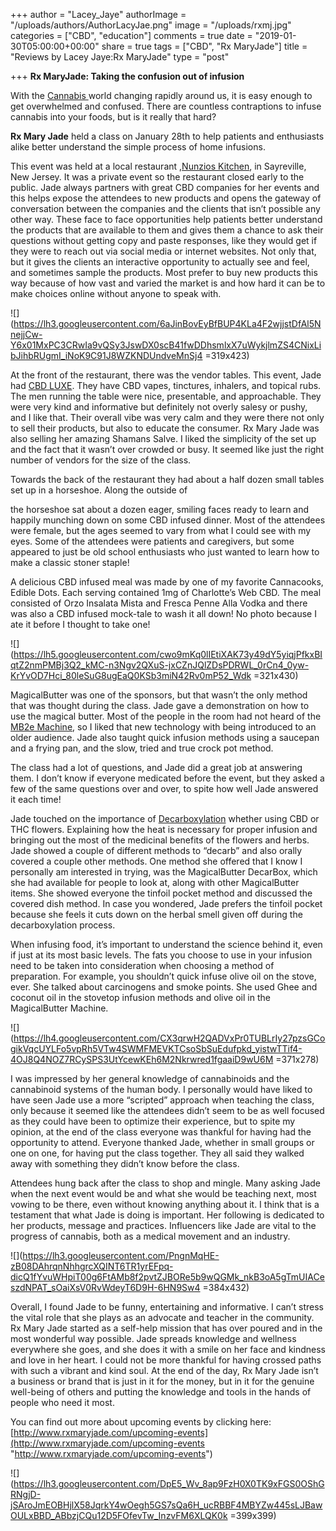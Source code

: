 +++
author = "Lacey_Jaye"
authorImage = "/uploads/authors/AuthorLacyJae.png"
image = "/uploads/rxmj.jpg"
categories = ["CBD", "education"]
comments = true
date = "2019-01-30T05:00:00+00:00"
share = true
tags = ["CBD", "Rx MaryJade"]
title = "Reviews by Lacey Jaye:Rx MaryJade"
type = "post"

+++
**Rx MaryJade: Taking the confusion out of infusion**

With the [Cannabis ](https://en.wikipedia.org/wiki/Cannabis)world changing rapidly around us, it is easy enough to get overwhelmed and confused. There are countless contraptions to infuse cannabis into your foods, but is it really that hard?

**Rx Mary Jade** held a class on January 28th to help patients and enthusiasts alike better understand the simple process of home infusions.

This event was held at a local restaurant ,[Nunzios Kitchen](http://www.nunzioskitchen.com/), in Sayreville, New Jersey. It was a private event so the restaurant closed early to the public. Jade always partners with great CBD companies for her events and this helps expose the attendees to new products and opens the gateway of conversation between the companies and the clients that isn’t possible any other way. These face to face opportunities help patients better understand the products that are available to them and gives them a chance to ask their questions without getting copy and paste responses, like they would get if they were to reach out via social media or internet websites. Not only that, but it gives the clients an interactive opportunity to actually see and feel, and sometimes sample the products. Most prefer to buy new products this way because of how vast and varied the market is and how hard it can be to make choices online without anyone to speak with.

  
![](https://lh3.googleusercontent.com/6aJinBovEyBfBUP4KLa4F2wjjstDfAl5NnejjCw-Y6x01MxPC3CRwIa9vQSy3JswDX0scB41fwDDhsmlxX7uWykjlmZS4CNixLibJihbRUgmI_iNoK9C91J8WZKNDUndveMnSj4 =319x423)

At the front of the restaurant, there was the vendor tables. This event, Jade had [CBD LUXE](https://cbdluxe.com/). They have CBD vapes, tinctures, inhalers, and topical rubs. The men running the table were nice, presentable, and approachable. They were very kind and informative but definitely not overly salesy or pushy, and I like that. Their overall vibe was very calm and they were there not only to sell their products, but also to educate the consumer. Rx Mary Jade was also selling her amazing Shamans Salve. I liked the simplicity of the set up and the fact that it wasn’t over crowded or busy. It seemed like just the right number of vendors for the size of the class.

Towards the back of the restaurant they had about a half dozen small tables set up in a horseshoe. Along the outside of

the horseshoe sat about a dozen eager, smiling faces ready to learn and happily munching down on some CBD infused dinner. Most of the attendees were female, but the ages seemed to vary from what I could see with my eyes. Some of the attendees were patients and caregivers, but some appeared to just be old school enthusiasts who just wanted to learn how to make a classic stoner staple!

A delicious CBD infused meal was made by one of my favorite Cannacooks, Edible Dots. Each serving contained 1mg of Charlotte’s Web CBD. The meal consisted of Orzo Insalata Mista and Fresca Penne Alla Vodka and there was also a CBD infused mock-tale to wash it all down! No photo because I ate it before I thought to take one!

  
![](https://lh5.googleusercontent.com/cwo9mKq0lIEtiXAK73y49dY5yiqjPfkxBIqtZ2nmPMBj3Q2_kMC-n3Ngv2QXuS-jxCZnJQlZDsPDRWL_0rCn4_0yw-KrYvOD7Hci_80leSuG8ugEaQ0KSb3miN42Rv0mP52_Wdk =321x430)

MagicalButter was one of the sponsors, but that wasn’t the only method that was thought during the class. Jade gave a demonstration on how to use the magical butter. Most of the people in the room had not heard of the [MB2e Machine](https://store.magicalbutter.com/magicalbutter.html), so I liked that new technology with being introduced to an older audience. Jade also taught quick infusion methods using a saucepan and a frying pan, and the slow, tried and true crock pot method.

The class had a lot of questions, and Jade did a great job at answering them. I don’t know if everyone medicated before the event, but they asked a few of the same questions over and over, to spite how well Jade answered it each time!

Jade touched on the importance of [Decarboxylation](https://magicalbutter.com/recipe/decarboxylation) whether using CBD or THC flowers. Explaining how the heat is necessary for proper infusion and bringing out the most of the medicinal benefits of the flowers and herbs. Jade showed a couple of different methods to “decarb” and also orally covered a couple other methods. One method she offered that I know I personally am interested in trying, was the MagicalButter DecarBox, which she had available for people to look at, along with other MagicalButter items. She showed everyone the tinfoil pocket method and discussed the covered dish method. In case you wondered, Jade prefers the tinfoil pocket because she feels it cuts down on the herbal smell given off during the decarboxylation process.

When infusing food, it’s important to understand the science behind it, even if just at its most basic levels. The fats you choose to use in your infusion need to be taken into consideration when choosing a method of preparation. For example, you shouldn’t quick infuse olive oil on the stove, ever. She talked about carcinogens and smoke points. She used Ghee and coconut oil in the stovetop infusion methods and olive oil in the MagicalButter Machine.

  
![](https://lh4.googleusercontent.com/CX3qrwH2QADVxPr0TUBLrIy27pzsGCogikVqcUYLFo5vpRh5VTw4SWMFMEVKTCsoSbSuEdufpkd_yistwTTif4-4OJ8Q4NOZ7RCySPS3UtYcewKEh6M2Nkrwred1fgaaiD9wU6M =371x278)

I was impressed by her general knowledge of cannabinoids and the cannabinoid systems of the human body. I personally would have liked to have seen Jade use a more “scripted” approach when teaching the class, only because it seemed like the attendees didn’t seem to be as well focused as they could have been to optimize their experience, but to spite my opinion, at the end of the class everyone was thankful for having had the opportunity to attend. Everyone thanked Jade, whether in small groups or one on one, for having put the class together. They all said they walked away with something they didn’t know before the class.

Attendees hung back after the class to shop and mingle. Many asking Jade when the next event would be and what she would be teaching next, most vowing to be there, even without knowing anything about it. I think that is a testament that what Jade is doing is important. Her following is dedicated to her products, message and practices. Influencers like Jade are vital to the progress of cannabis, both as a medical movement and an industry.

  
  
![](https://lh3.googleusercontent.com/PngnMqHE-zB08DAhrqnNhhgrcXQINT6TR1yrEFpq-dicQ1fYvuWHpiT00g6FtAMb8f2pvtZJBORe5b9wQGMk_nkB3oA5gTmUIACeszdNPAT_sOaiXsV0RvWdeyT6D9H-6HN9Sw4 =384x432)

Overall, I found Jade to be funny, entertaining and informative. I can’t stress the vital role that she plays as an advocate and teacher in the community. Rx Mary Jade started as a self-help mission that has over poured and in the most wonderful way possible. Jade spreads knowledge and wellness everywhere she goes, and she does it with a smile on her face and kindness and love in her heart. I could not be more thankful for having crossed paths with such a vibrant and kind soul. At the end of the day, Rx Mary Jade isn’t a business or brand that is just in it for the money, but in it for the genuine well-being of others and putting the knowledge and tools in the hands of people who need it most.

You can find out more about upcoming events by clicking here: [http://www.rxmaryjade.com/upcoming-events](http://www.rxmaryjade.com/upcoming-events "http://www.rxmaryjade.com/upcoming-events")

![](https://lh3.googleusercontent.com/DpE5_Wv_8ap9FzH0X0TK9xFGS0OShGRNgjD-jSAroJmEOBHjlX58JqrkY4wOegh5GS7sQa6H_ucRBBF4MBYZw445sLJBawOULxBBD_ABbzjCQu12D5FOfevTw_InzvFM6XLQK0k =399x399)